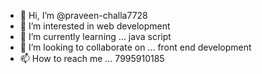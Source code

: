 - 👋 Hi, I’m @praveen-challa7728
- 👀 I’m interested in web development 
- 🌱 I’m currently learning ... java script
- 💞️ I’m looking to collaborate on ... front end development
- 📫 How to reach me ... 7995910185

<!---
praveen-challa7728/praveen-challa7728 is a ✨ special ✨ repository because its `README.md` (this file) appears on your GitHub profile.
You can click the Preview link to take a look at your changes.
--->

